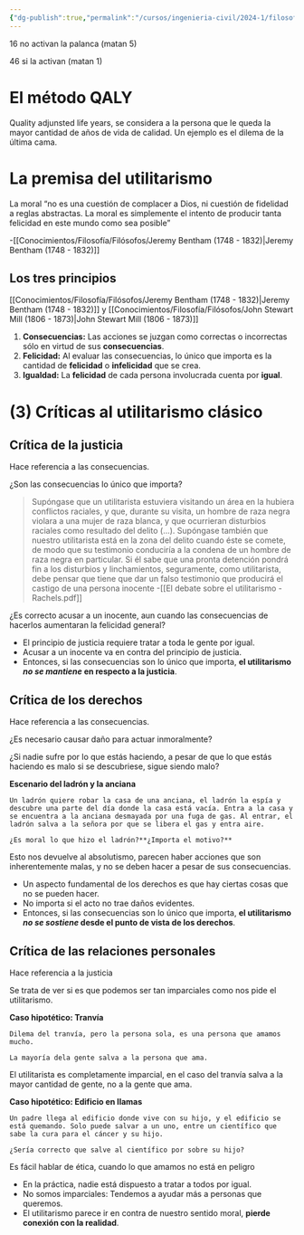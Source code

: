 ```yaml
---
{"dg-publish":true,"permalink":"/cursos/ingenieria-civil/2024-1/filosofia-para-que/unidad-ii/la-etica/el-utilitarismo-clasico-y-tres-de-sus-criticas/"}
---
```



16 no activan la palanca (matan 5)

46 si la activan (matan 1)

# El método QALY

Quality adjunsted life years, se considera a la persona que le queda la mayor cantidad de años de vida de calidad. Un ejemplo es el dilema de la última cama.

# La premisa del utilitarismo

La moral “no es una cuestión de complacer a Dios, ni cuestión de fidelidad a reglas abstractas. La moral es simplemente el intento de producir tanta felicidad en este mundo como sea posible”

-[[Conocimientos/Filosofía/Filósofos/Jeremy Bentham (1748 - 1832)\|Jeremy Bentham (1748 - 1832)]]

## Los tres principios

[[Conocimientos/Filosofía/Filósofos/Jeremy Bentham (1748 - 1832)\|Jeremy Bentham (1748 - 1832)]] y [[Conocimientos/Filosofía/Filósofos/John Stewart Mill (1806 - 1873)\|John Stewart Mill (1806 - 1873)]]

1. **Consecuencias:** Las acciones se juzgan como correctas o incorrectas sólo en virtud de sus **consecuencias**.
2. **Felicidad:** Al evaluar las consecuencias, lo único que importa es la cantidad de **felicidad** o **infelicidad** que se crea.
3. **Igualdad:** La **felicidad** de cada persona involucrada cuenta por **igual**.
# (3) Críticas al utilitarismo clásico
## Crítica de la justicia

Hace referencia a las consecuencias.

¿Son las consecuencias lo único que importa?

> Supóngase que un utilitarista estuviera visitando un área en la hubiera conflictos raciales, y que, durante su visita, un hombre de raza negra violara a una mujer de raza blanca, y que ocurrieran disturbios raciales como resultado del delito (...). Supóngase también que nuestro utilitarista está en la zona del delito cuando éste se comete, de modo que su testimonio conduciría a la condena de un hombre de raza negra en particular. Si él sabe que una pronta detención pondrá fin a los disturbios y linchamientos, seguramente, como utilitarista, debe pensar que tiene que dar un falso testimonio que producirá el castigo de una persona inocente
> -[[El debate sobre el utilitarismo - Rachels.pdf]]

¿Es correcto acusar a un inocente, aun cuando las consecuencias de hacerlos aumentaran la felicidad general?

- El principio de justicia requiere tratar a toda le gente por igual.
- Acusar a un inocente va en contra del principio de justicia.
- Entonces, si las consecuencias son lo único que importa, **el utilitarismo _no se mantiene_ en respecto a la justicia**.
## Crítica de los derechos

Hace referencia a las consecuencias.

¿Es necesario causar daño para actuar inmoralmente?

¿Si nadie sufre por lo que estás haciendo, a pesar de que lo que estás haciendo es malo si se descubriese, sigue siendo malo?

**Escenario del ladrón y la anciana**

	Un ladrón quiere robar la casa de una anciana, el ladrón la espía y descubre una parte del día donde la casa está vacía. Entra a la casa y se encuentra a la anciana desmayada por una fuga de gas. Al entrar, el ladrón salva a la señora por que se libera el gas y entra aire.

	¿Es moral lo que hizo el ladrón?**¿Importa el motivo?**

Esto nos devuelve al absolutismo, parecen haber acciones que son inherentemente malas, y no se deben hacer a pesar de sus consecuencias.

- Un aspecto fundamental de los derechos es que hay ciertas cosas que no se pueden hacer.
- No importa si el acto no trae daños evidentes.
- Entonces, si las consecuencias son lo único que importa, **el utilitarismo _no se sostiene_ desde el punto de vista de los derechos**.
## Crítica de las relaciones personales

Hace referencia a la justicia

Se trata de ver si es que podemos ser tan imparciales como nos pide el utilitarismo.

**Caso hipotético: Tranvía**

	Dilema del tranvía, pero la persona sola, es una persona que amamos mucho.

	La mayoría dela gente salva a la persona que ama.

El utilitarista es completamente imparcial, en el caso del tranvía salva a la mayor cantidad de gente, no a la gente que ama.

**Caso hipotético: Edificio en llamas**

	Un padre llega al edificio donde vive con su hijo, y el edificio se está quemando. Solo puede salvar a un uno, entre un científico que sabe la cura para el cáncer y su hijo. 

	¿Sería correcto que salve al científico por sobre su hijo?

Es fácil hablar de ética, cuando lo que amamos no está en peligro

- En la práctica, nadie está dispuesto a tratar a todos por igual.
- No somos imparciales: Tendemos a ayudar más a personas que queremos.
- El utilitarismo parece ir en contra de nuestro sentido moral, **pierde conexión con la realidad**.
